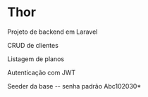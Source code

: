 
# Thor 

Projeto de backend em Laravel 

CRUD de clientes 

Listagem de planos

Autenticação com JWT 

Seeder da base -- senha padrão Abc102030*

